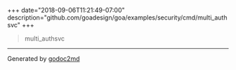 +++
date="2018-09-06T11:21:49-07:00"
description="github.com/goadesign/goa/examples/security/cmd/multi_authsvc"
+++


> multi_authsvc





- - -
Generated by [godoc2md](https://godoc.org/github.com/davecheney/godoc2md)
